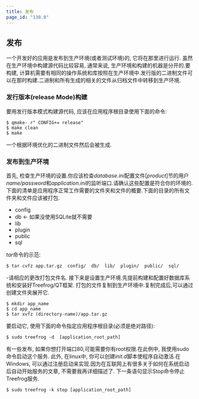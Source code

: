 ```yaml
---
title: 发布
page_id: "130.0"
---
```


## 发布
一个开发好的应用是发布到生产环境(或者测试环境)的, 它将在那里进行运行.
虽然在生产环境中构建源代码比较容易, 通常来说, 生产环境和构建的机器是分开的.要构建, 计算机需要有相同的操作系统和库按照在生产环境中.发行版的二进制文件可以在那时构建.二进制和所有生成的相关的文件从归档文件中转移到生产环境.

### 发行版本(release Mode)构建
要用发行版本模式构建源代码, 应该在应用程序根目录使用下面的命令:

```
$ qmake- r" CONFIG+= release"
$ make clean
$ make
```

一个根据环境优化的二进制文件然后会被生成.

### 发布到生产环境
首先, 检查生产环境的设置.你应该检查*database.ini*配置文件[*product*]节的用户*name/password*和*application.ini*的监听端口.请确认这些配置是符合你的环境的.
下面的清单是应用程序正常工作需要的文件夹和文件的概要.下面的目录的所有文件夹和文件应该被打包.

* config
* db      <- 如果没使用SQLite就不需要
* lib
* plugin
* public
* sql

*tar*命令的示范:

```
$ tar cvfz app.tar.gz  config/  db/  lib/  plugin/  public/  sql/
```

-请相应的更改打包文件名.
接下来是设置生产环境.先提前构建和配置好数据库系统和安装好Treefrog/QT框架.
打包的文件复制到生产环境中.复制完成后,可以通过创建文件夹展开它.

```
$ mkdir app_name
$ cd app_name
$ tar xvfz (directory-name)/app.tar.gz
```

要启动它, 使用下面的命令指定应用程序根目录(必须是绝对路径):

```
$ sudo treefrog -d  [application_root_path]
```

有一些发布, 如果你想打开端口80,可能需要你有root权限.在此例中, 我使用sudo命令启动这个服务.
此外, 在linux中, 你可以创建*init.d*脚本使程序自动激活.在Windows, 可以通过注册启动来实现.因为在互联网上有很多关于如何在系统启动后自动开始服务的文章, 不需要我再详细描述了.
下一条语句显示Stop命令停止Treefrog服务.

```
$ sudo treefrog -k stop [application_root_path]
```
